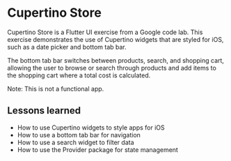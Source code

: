 # Cupertino Store

Cupertino Store is a Flutter UI exercise from a Google code lab.  This exercise demonstrates the
use of Cupertino widgets that are styled for iOS, such as a date picker and bottom tab bar.

The bottom tab bar switches between products, search, and shopping cart,  allowing the user to
browse or search through products and add items to the shopping cart where a total cost is
calculated.

Note: This is not a functional app.

## Lessons learned

- How to use Cupertino widgets to style apps for iOS
- How to use a bottom tab bar for navigation
- How to use a search widget to filter data
- How to use the Provider package for state management



